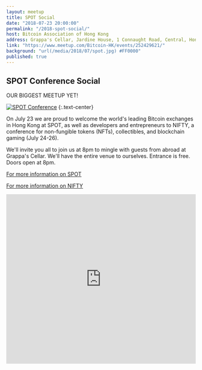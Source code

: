 ```yaml
---
layout: meetup
title: SPOT Social
date: "2018-07-23 20:00:00"
permalink: "/2018-spot-social/"
host: Bitcoin Association of Hong Kong
address: Grappa's Cellar, Jardine House, 1 Connaught Road, Central, Hong Kong
link: "https://www.meetup.com/Bitcoin-HK/events/252429621/"
background: "url(/media/2018/07/spot.jpg) #FF0000"
published: true
---
```


## SPOT Conference Social

OUR BIGGEST MEETUP YET!

[![SPOT Conference](/media/2018/07/4x3_banner.png)](https://www.spotconf.com/)
{:.text-center}

On July 23 we are proud to welcome the world's leading Bitcoin exchanges in Hong Kong at SPOT, as well as developers and entrepreneurs to NIFTY, a conference for non-fungible tokens (NFTs), collectibles, and blockchain gaming (July 24-26).

We'll invite you all to join us at 8pm to mingle with guests from abroad at Grappa's Cellar. We'll have the entire venue to ourselves. Entrance is free. Doors open at 8pm.

[For more information on SPOT](https://www.spotconf.com/)

[For more information on NIFTY](https://www.nifty.gg/)

<iframe src="https://www.google.com/maps/embed?pb=!1m18!1m12!1m3!1d3691.8672653007984!2d114.15697035106373!3d22.283017349079806!2m3!1f0!2f0!3f0!3m2!1i1024!2i768!4f13.1!3m3!1m2!1s0x3404006386e51539%3A0xb73d9832bf547093!2zR3JhcHBhJ3MgQ2VsbGFyIOatjOafj-e1suaEj-Wkp-WIqemkkOW7sw!5e0!3m2!1sen!2sus!4v1484392008275" width="100%" height="450" frameborder="0" style="border:0" allowfullscreen></iframe>

